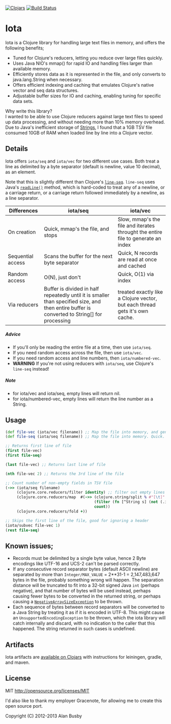 [![Clojars](http://clojars.org/iota/latest-version.svg)](http://clojars.org/iota)
[![Build Status](https://api.travis-ci.org/thebusby/iota.png?branch=master)](https://travis-ci.org/thebusby/iota)


# Iota

Iota is a Clojure library for handling large text files in memory, and offers the following benefits;
* Tuned for Clojure's reducers, letting you reduce over large files quickly.
* Uses Java NIO's mmap() for rapid IO and handling files larger than available memory.
* Efficiently stores data as it is represented in the file, and only converts to java.lang.String when necessary.
* Offers efficient indexing and caching that emulates Clojure's native vector and seq data structures.
* Adjustable buffer sizes for IO and caching, enabling tuning for specific data sets.
 
 
Why write this library?  
I wanted to be able to use Clojure reducers against large text files to speed up data processing, and without needing more than 10% memory overhead. Due to Java's inefficient storage of [Strings](http://www.javamex.com/tutorials/memory/string_memory_usage.shtml), I found that a 1GB TSV file consumed 10GB of RAM when loaded line by line into a Clojure vector. 


## Details

Iota offers `iota/seq` and `iota/vec` for two different use cases.
Both treat a line as delimited by a byte separator (default is newline, value 10 decimal), as an element.

Note that this is slightly different than Clojure's
[`line-seq`](https://clojuredocs.org/clojure.core/line-seq).
`line-seq` uses Java's
[`readLine()`](https://docs.oracle.com/javase/8/docs/api/java/io/BufferedReader.html#readLine--)
method, which is hard-coded to treat any of a newline, or a carriage
return, or a carriage return followed immediately by a newline, as a
line separator.

Differences | iota/seq | iota/vec
--- | --- | ---
On creation | Quick, mmap's the file, and stops | Slow, mmap's the file and iterates throught the entire file to generate an index
Sequential access | Scans the buffer for the next byte separator | Quick, N records are read at once and cached 
Random access | O(N), just don't | Quick, O(1) via index
Via reducers | Buffer is divided in half repeatedly until it is smaller than specified size, and then entire buffer is converted to String[] for processing | treated exactly like a Clojure vector, but each thread gets it's own cache.

##### Advice
* If you'll only be reading the entire file at a time, then use ```iota/seq```. 
* If you need random access across the file, then use ```iota/vec```. 
* If you need random access and line numbers, then ```iota/numbered-vec```.
* **WARNING** If you're not using reducers with ```iota/seq```, use Clojure's ```line-seq``` instead! 

##### Note
* for iota/vec and iota/seq, empty lines will return nil.
* for iota/numbered-vec, empty lines will return the line number as a String.


## Usage

```clojure
(def file-vec (iota/vec filename)) ;; Map the file into memory, and generate index of lines. Slow.
(def file-seq (iota/seq filename)) ;; Map the file into memory. Quick.

;; Returns first line of file
(first file-vec) 
(first file-seq)

(last file-vec) ;; Returns last line of file

(nth file-vec 2) ;; Returns the 3rd line of the file

;; Count number of non-empty fields in TSV file
(->> (iota/seq filename)
     (clojure.core.reducers/filter identity) ;; filter out empty lines
     (clojure.core.reducers/map  #(->> (clojure.string/split % #"[\t]" -1)
                                       (filter (fn [^String s] (not (.isEmpty s)))) ;; Remove empty fields
                                       count))
     (clojure.core.reducers/fold +))

;; Skips the first line of the file, good for ignoring a header
(iota/subvec file-vec 1) 
(rest file-seq) 
```


## Known issues;
* Records must be delimited by a single byte value, hence 2 Byte encodings like UTF-16 and UCS-2 can't be parsed correctly.
* If any consecutive record separator bytes (default ASCII newline)
  are separated by more than `Integer/MAX_VALUE` = 2**31-1 =
  2,147,483,647 bytes in the file, probably something wrong will
  happen.  The separation distance will be truncated to fit into a
  32-bit signed Java `int` (perhaps negative), and that number of
  bytes will be used instead, perhaps causing fewer bytes to be
  converted in the returned string, or perhaps causing a
  [`NegativeArraySizeException`](https://docs.oracle.com/javase/8/docs/api/java/lang/NegativeArraySizeException.html)
  to be thrown.
* Each sequence of bytes between record separators will be converted
  to a Java String by treating it as if it is encoded in UTF-8.  This
  might cause an `UnsupportedEncodingException` to be thrown, which
  the iota library will catch internally and discard, with no
  indication to the caller that this happened.  The string returned in
  such cases is undefined.


## Artifacts

Iota artifacts are [available on Clojars](https://clojars.org/iota) with instructions for leiningen, gradle, and maven.

## License

MIT
http://opensource.org/licenses/MIT

I'd also like to thank my employer Gracenote, for allowing me to create this open source port.

Copyright (C) 2012-2013 Alan Busby

